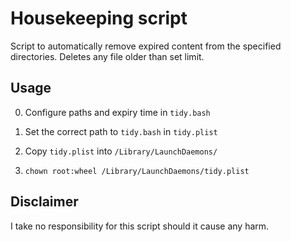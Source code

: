 Housekeeping script
===================

Script to automatically remove expired content from the specified directories.
Deletes any file older than set limit.


Usage
------------------

0. Configure paths and expiry time in `tidy.bash`

1. Set the correct path to `tidy.bash` in `tidy.plist`

2. Copy `tidy.plist` into `/Library/LaunchDaemons/`

3. `chown root:wheel /Library/LaunchDaemons/tidy.plist`


Disclaimer
------------------

I take no responsibility for this script should it cause any harm.
